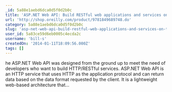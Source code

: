 ```yaml
---
_id: 5a88e1aebd6dca0d5f0d2b0c
title: 'ASP.NET Web API: Build RESTful web applications and services on the .NET framework'
url: 'http://shop.oreilly.com/product/9781849689748.do'
category: 5a88e1aebd6dca0d5f0d2b0c
slug: 'asp-net-web-api-build-restful-web-applications-and-services-on-the-net-framework'
user_id: 5a83ce59d6eb0005c4ecda2c
username: 'bill-s'
createdOn: '2014-01-11T18:09:56.000Z'
tags: []
---
```


he ASP.NET Web API was designed from the ground up to meet the need of developers who want to build HTTP/RESTful services. ASP.NET Web API is an HTTP service that uses HTTP as the application protocol and can return data based on the data format requested by the client. It is a lightweight web-based architecture that...
